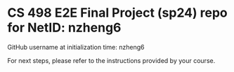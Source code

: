 # CS 498 E2E Final Project (sp24) repo for NetID: nzheng6

GitHub username at initialization time: nzheng6

For next steps, please refer to the instructions provided by your course.
